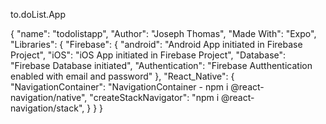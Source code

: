 to.doList.App 

{
  "name": "todolistapp",
  "Author": "Joseph Thomas",
  "Made With": "Expo",
  "Libraries": {
    "Firebase": {
        "android": "Android App initiated in Firebase Project",
        "iOS": "iOS App initiated in Firebase Project",
        "Database": "Firebase Database initiated",
        "Authentication": "Firebase Autthentication enabled with email and password"
    },
    "React_Native": {
        "NavigationContainer": "NavigationContainer - npm i @react-navigation/native",
        "createStackNavigator": "npm i @react-navigation/stack",
    }
  }
}
